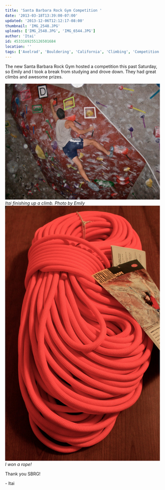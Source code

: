 ```yaml
---
title: 'Santa Barbara Rock Gym Competition '
date: '2013-03-18T13:39:00-07:00'
updated: '2013-12-06T12:12:17-08:00'
thumbnail: 'IMG_2548.JPG'
uploads: ['IMG_2548.JPG', 'IMG_6544.JPG']
author: 'Itai'
id: 4533169255126501684
location: ''
tags: ['Axelrad', 'Bouldering', 'California', 'Climbing', 'Competition', 'Five Ten', 'Itai', 'Santa Barbara']
---
```


The new Santa Barbara Rock Gym hosted a competition this past Saturday, so Emily and I took a break from studying and drove down. They had great climbs and awesome prizes. 

![image alt](uploads/IMG_2548.JPG)*Itai finishing up a climb. Photo by Emily*![image alt](uploads/IMG_6544.JPG)*I won a rope!*

Thank you SBRG!

\- Itai
